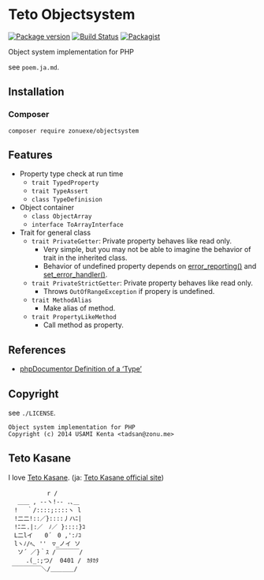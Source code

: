 Teto Objectsystem
=================

[![Package version](http://img.shields.io/packagist/v/zonuexe/objectsystem.svg?style=flat)](https://packagist.org/packages/zonuexe/objectsystem)
[![Build Status](https://travis-ci.org/BaguettePHP/objectsystem.svg?branch=master)](https://travis-ci.org/BaguettePHP/objectsystem)
[![Packagist](http://img.shields.io/packagist/dt/zonuexe/objectsystem.svg?style=flat)](https://packagist.org/packages/zonuexe/objectsystem)

Object system implementation for PHP

see `poem.ja.md`.

Installation
------------

### Composer

```
composer require zonuexe/objectsystem
```

Features
--------

* Property type check at run time
  * `trait TypedProperty`
  * `trait TypeAssert`
  * `class TypeDefinision`
* Object container
  * `class ObjectArray`
  * `interface ToArrayInterface`
* Trait for general class
  * `trait PrivateGetter`: Private property behaves like read only.
    * Very simple, but you may not be able to imagine the behavior of trait in the inherited class.
    * Behavior of undefined property depends on [error_reporting()](http://php.net/manual/function.error-reporting.php) and [set_error_handler()](http://php.net/manual/function.set-error-handler.php).
  * `trait PrivateStrictGetter`: Private property behaves like read only.
    * Throws `OutOfRangeException` if propery is undefined.
  * `trait MethodAlias`
    * Make alias of method.
  * `trait PropertyLikeMethod`
    * Call method as property.

References
----------

* [phpDocumentor Definition of a ‘Type’](http://www.phpdoc.org/docs/latest/references/phpdoc/types.html)

Copyright
---------

see `./LICENSE`.

    Object system implementation for PHP
    Copyright (c) 2014 USAMI Kenta <tadsan@zonu.me>

Teto Kasane
-----------

I love [Teto Kasane](http://utau.wikia.com/wiki/Teto_Kasane). (ja: [Teto Kasane official site](http://kasaneteto.jp/))

```
　　　　　 　r /
　 ＿＿ , --ヽ!-- .､＿
　! 　｀/::::;::::ヽ l
　!二二!::／}::::丿ハﾆ|
　!ﾆニ.|:／　ﾉ／ }::::}ｺ
　L二lイ　　0´　0 ,':ﾉｺ
　lヽﾉ/ﾍ､ ''　▽_ノイ ソ
 　ソ´ ／}｀ｽ /￣￣￣￣/
　　　.(_:;つ/  0401 /　ｶﾀｶﾀ
 ￣￣￣￣￣＼/＿＿＿＿/
```
